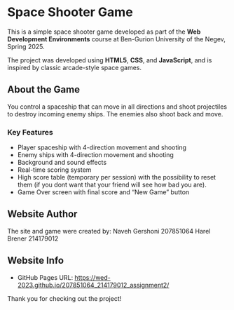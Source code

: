 # Space Shooter Game 

This is a simple space shooter game developed as part of the **Web Development Environments** course at Ben-Gurion University of the Negev, Spring 2025.

The project was developed using **HTML5**, **CSS**, and **JavaScript**, and is inspired by classic arcade-style space games.

## About the Game
You control a spaceship that can move in all directions and shoot projectiles to destroy incoming enemy ships. The enemies also shoot back and move.

### Key Features
- Player spaceship with 4-direction movement and shooting
- Enemy ships with 4-direction movement and shooting
- Background and sound effects
- Real-time scoring system
- High score table (temporary per session) with the possibility to reset them (if you dont want that your friend will see how bad you are).
- Game Over screen with final score and “New Game” button

## Website Author
The site and game were created by:
Naveh Gershoni 207851064
Harel Brener 214179012

## Website Info
- GitHub Pages URL: https://wed-2023.github.io/207851064_214179012_assignment2/

Thank you for checking out the project!

